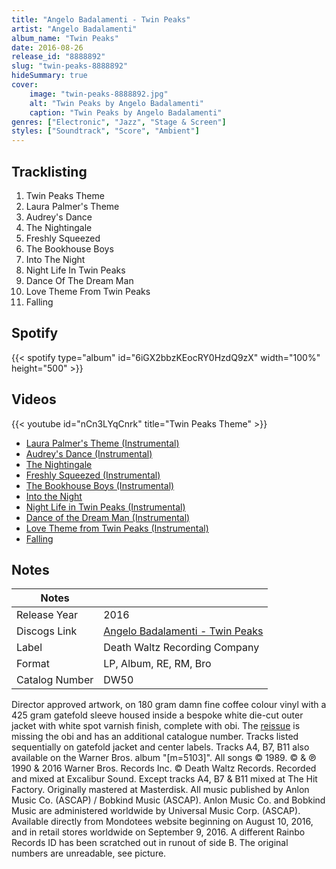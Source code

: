 ```yaml
---
title: "Angelo Badalamenti - Twin Peaks"
artist: "Angelo Badalamenti"
album_name: "Twin Peaks"
date: 2016-08-26
release_id: "8888892"
slug: "twin-peaks-8888892"
hideSummary: true
cover:
    image: "twin-peaks-8888892.jpg"
    alt: "Twin Peaks by Angelo Badalamenti"
    caption: "Twin Peaks by Angelo Badalamenti"
genres: ["Electronic", "Jazz", "Stage & Screen"]
styles: ["Soundtrack", "Score", "Ambient"]
---
```

## Tracklisting
1. Twin Peaks Theme
2. Laura Palmer's Theme
3. Audrey's Dance
4. The Nightingale
5. Freshly Squeezed
6. The Bookhouse Boys
7. Into The Night
8. Night Life In Twin Peaks
9. Dance Of The Dream Man
10. Love Theme From Twin Peaks
11. Falling
## Spotify
{{< spotify type="album" id="6iGX2bbzKEocRY0HzdQ9zX" width="100%" height="500" >}}

## Videos
{{< youtube id="nCn3LYqCnrk" title="Twin Peaks Theme" >}}
- [Laura Palmer's Theme (Instrumental)](https://www.youtube.com/watch?v=woUt7wPe8Ow)
- [Audrey's Dance (Instrumental)](https://www.youtube.com/watch?v=3uJh6Famdgo)
- [The Nightingale](https://www.youtube.com/watch?v=BzImHGz4R0M)
- [Freshly Squeezed (Instrumental)](https://www.youtube.com/watch?v=bc-Prdyp9LY)
- [The Bookhouse Boys (Instrumental)](https://www.youtube.com/watch?v=rQrVeoiebWs)
- [Into the Night](https://www.youtube.com/watch?v=euq0sKwbDTg)
- [Night Life in Twin Peaks (Instrumental)](https://www.youtube.com/watch?v=xgQ418SHXXg)
- [Dance of the Dream Man (Instrumental)](https://www.youtube.com/watch?v=kBn_lQBh9JA)
- [Love Theme from Twin Peaks (Instrumental)](https://www.youtube.com/watch?v=JwHwyejd-vk)
- [Falling](https://www.youtube.com/watch?v=KkR6Jd0Agi4)

## Notes
| Notes          |             |
| ---------------| ----------- |
| Release Year   | 2016 |
| Discogs Link   | [Angelo Badalamenti - Twin Peaks](https://www.discogs.com/release/8888892-Angelo-Badalamenti-Twin-Peaks) |
| Label          | Death Waltz Recording Company |
| Format         | LP, Album, RE, RM, Bro |
| Catalog Number | DW50 |

Director approved artwork, on 180 gram damn fine coffee colour vinyl with a 425 gram gatefold sleeve housed inside a bespoke white die-cut outer jacket with white spot varnish finish, complete with obi.   The [reissue](https://www.discogs.com/release/15764513-Angelo-Badalamenti-Twin-Peaks) is missing the obi and has an additional catalogue number.  Tracks listed sequentially on gatefold jacket and center labels.  Tracks A4, B7, B11 also available on the Warner Bros. album "[m=5103]". All songs © 1989. © & ℗ 1990 & 2016 Warner Bros. Records Inc. © Death Waltz Records. Recorded and mixed at Excalibur Sound. Except tracks A4, B7 & B11 mixed at The Hit Factory.  Originally mastered at Masterdisk.   All music published by Anlon Music Co. (ASCAP) / Bobkind Music (ASCAP). Anlon Music Co. and Bobkind Music are administered worldwide by Universal Music Corp. (ASCAP).  Available directly from Mondotees website beginning on August 10, 2016, and in retail stores worldwide on September 9, 2016.  A different Rainbo Records ID has been scratched out in runout of side B. The original numbers are unreadable, see picture.
